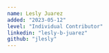 ```yaml
---
name: Lesly Juarez
added: "2023-05-12"
level: "Individual Contributor"
linkedin: "lesly-b-juarez"
github: "jlesly"
---
```

